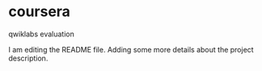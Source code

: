 # coursera
qwiklabs evaluation

I am editing the README file. Adding some more details about the project description.
